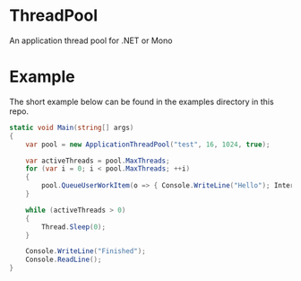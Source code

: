 # ThreadPool
An application thread pool for .NET or Mono

# Example
The short example below can be found in the examples directory in this repo.
```c#
static void Main(string[] args)
{
    var pool = new ApplicationThreadPool("test", 16, 1024, true);

    var activeThreads = pool.MaxThreads;
    for (var i = 0; i < pool.MaxThreads; ++i)
    {
        pool.QueueUserWorkItem(o => { Console.WriteLine("Hello"); Interlocked.Decrement(ref activeThreads); });
    }

    while (activeThreads > 0)
    {
        Thread.Sleep(0);
    }

    Console.WriteLine("Finished");
    Console.ReadLine();
}
```

